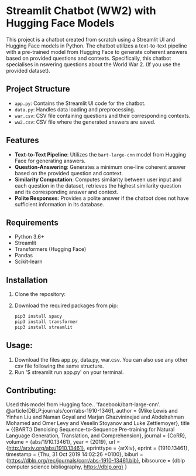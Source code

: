 # Streamlit Chatbot (WW2) with Hugging Face Models

This project is a chatbot created from scratch using a Streamlit UI and Hugging Face models in Python. The chatbot utilizes a text-to-text pipeline with a pre-trained model from Hugging Face to generate coherent answers based on provided questions and contexts. Specifically, this chatbot specialises in nswering questions about the World War 2. (If you use the provided dataset).

## Project Structure

- `app.py`: Contains the Streamlit UI code for the chatbot.
- `data.py`: Handles data loading and preprocessing.
- `war.csv`: CSV file containing questions and their corresponding contexts.
- `ww2.csv`: CSV file where the generated answers are saved.

## Features

- **Text-to-Text Pipeline**: Utilizes the `bart-large-cnn` model from Hugging Face for generating answers.
- **Question-Answering**: Generates a minimum one-line coherent answer based on the provided question and context.
- **Similarity Computation**: Computes similarity between user input and each question in the dataset, retrieves the highest similarity question and its corresponding answer and context.
- **Polite Responses**: Provides a polite answer if the chatbot does not have sufficient information in its database.

## Requirements

- Python 3.6+
- Streamlit
- Transformers (Hugging Face)
- Pandas
- Scikit-learn

## Installation

1. Clone the repository:
   
2. Download the required packages from pip:
   ```bash
   pip3 install spacy
   pip3 install transformer
   pip3 install streamlit
   ```
## Usage:
1. Download the files app.py, data.py, war.csv. You can also use any other csv file following the same structure.
2. Run '$ streamlit run app.py' on your terminal.

## Contributing:
Used this model from Hugging face.. 'facebook/bart-large-cnn'. 
@article{DBLP:journals/corr/abs-1910-13461,
  author    = {Mike Lewis and
               Yinhan Liu and
               Naman Goyal and
               Marjan Ghazvininejad and
               Abdelrahman Mohamed and
               Omer Levy and
               Veselin Stoyanov and
               Luke Zettlemoyer},
  title     = {{BART:} Denoising Sequence-to-Sequence Pre-training for Natural Language
               Generation, Translation, and Comprehension},
  journal   = {CoRR},
  volume    = {abs/1910.13461},
  year      = {2019},
  url       = {http://arxiv.org/abs/1910.13461},
  eprinttype = {arXiv},
  eprint    = {1910.13461},
  timestamp = {Thu, 31 Oct 2019 14:02:26 +0100},
  biburl    = {https://dblp.org/rec/journals/corr/abs-1910-13461.bib},
  bibsource = {dblp computer science bibliography, https://dblp.org}
}

